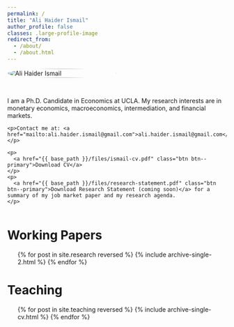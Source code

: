 ```yaml
---
permalink: /
title: "Ali Haider Ismail"
author_profile: false
classes: .large-profile-image
redirect_from: 
  - /about/
  - /about.html
---
```


<div style="display: flex; align-items: flex-start; gap: 30px; margin-bottom: 30px; flex-wrap: wrap;">
  <div style="flex-shrink: 0; min-width: 250px;">
    <img src="{{ base_path }}/images/suit-full-righttilt.png" alt="Ali Haider Ismail" style="width: 100%; max-width: 300px; border-radius: 50%;">
  </div>
  <div style="flex: 1; min-width: 300px;">
    <p>I am a Ph.D. Candidate in Economics at UCLA. My research interests are in monetary economics, macroeconomics, intermediation, and financial markets.</p>
    
    <p>Contact me at: <a href="mailto:ali.haider.ismail@gmail.com">ali.haider.ismail@gmail.com</a></p>
    
    <p>
      <a href="{{ base_path }}/files/ismail-cv.pdf" class="btn btn--primary">Download CV</a> 
	</p>
	<p>
      <a href="{{ base_path }}/files/research-statement.pdf" class="btn btn--primary">Download Research Statement (coming soon)</a> for a summary of my job market paper and my research agenda.
    </p>
  </div>
</div>

<!-- <img src="{{ base_path }}/images/suit-full-righttilt.png" alt="Ali Haider Ismail" style="width: 300px; border-radius: 50%;"> -->
<!---->
<!-- I am a Ph.D. Candidate in Economics at UCLA. My research interests are in monetary economics, macroeconomics, intermediation, and financial markets. -->
<!---->
<!-- Contact me at: <a href="mailto:ali.haider.ismail@gmail.com">ali.haider.ismail@gmail.com</a> -->
<!---->
<!-- <a href="{{ base_path }}/files/cv.pdf" class="btn btn--primary">Download CV</a>  -->
<!---->
<!-- <a href="{{ base_path }}/files/research-statement.pdf" class="btn btn--primary">Download Research Statement</a> -->
<!-- for a summary of my job market paper and my research agenda.  -->

Working Papers
======
  <ul>{% for post in site.research reversed %}
    {% include archive-single-2.html %}
  {% endfor %}</ul>

Teaching
======
  <ul>{% for post in site.teaching reversed %}
    {% include archive-single-cv.html %}
  {% endfor %}</ul>

